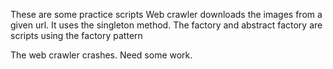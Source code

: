 These are some practice scripts 
Web crawler downloads the images from a given url. It uses the singleton method.
The factory and abstract factory are scripts using the factory pattern

The web crawler crashes. Need some work. 